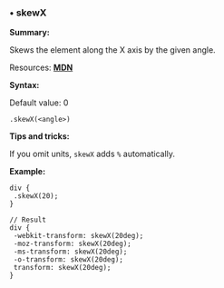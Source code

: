 ### <a name="skewX"></a> &#8226; skewX
**Summary:**

Skews the element along the X axis by the given angle.

Resources: **[MDN](https://developer.mozilla.org/en-US/docs/Web/CSS/transform#skewX)**

**Syntax:**
  
  Default value: 0

    .skewX(<angle>) 

**Tips and tricks:**

  If you omit units, `skewX` adds `%` automatically. 
  
**Example:**

    div {
     .skewX(20);
    }
    
    // Result
    div {
     -webkit-transform: skewX(20deg);
     -moz-transform: skewX(20deg);
     -ms-transform: skewX(20deg);
     -o-transform: skewX(20deg);
     transform: skewX(20deg);
    }

